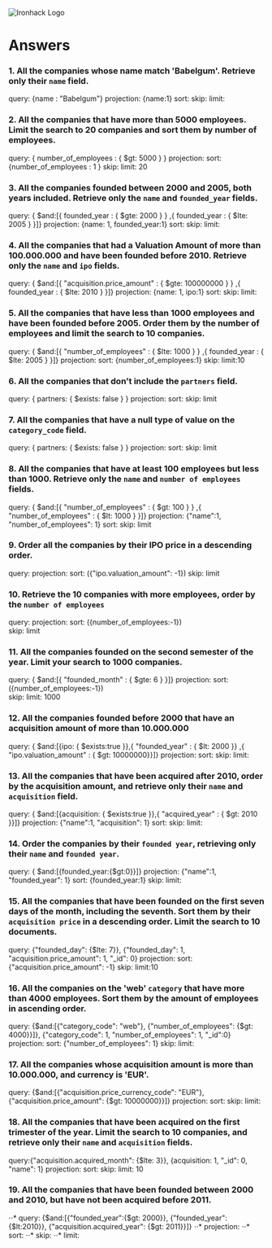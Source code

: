 ![Ironhack Logo](https://i.imgur.com/1QgrNNw.png)

# Answers

### 1. All the companies whose name match 'Babelgum'. Retrieve only their `name` field.

<!-- Your Code Goes Here -->
query: {name : "Babelgum"}
projection: {name:1}
sort:
skip:
limit: 

### 2. All the companies that have more than 5000 employees. Limit the search to 20 companies and sort them by **number of employees**.

<!-- Your Code Goes Here -->

query: { number_of_employees : { $gt: 5000 } }
projection: 
sort: {number_of_employees : 1 }
skip: 
limit: 20

### 3. All the companies founded between 2000 and 2005, both years included. Retrieve only the `name` and `founded_year` fields.

<!-- Your Code Goes Here -->

query: { $and:[{ founded_year : { $gte: 2000 } } ,{ founded_year : { $lte: 2005 } }]}
projection: {name: 1, founded_year:1}
sort:
skip:
limit: 

### 4. All the companies that had a Valuation Amount of more than 100.000.000 and have been founded before 2010. Retrieve only the `name` and `ipo` fields.

<!-- Your Code Goes Here -->

query: { $and:[{ "acquisition.price_amount" : { $gte: 100000000 } } ,{ founded_year : { $lte: 2010 } }]}
projection: {name: 1, ipo:1}
sort:
skip:
limit:

### 5. All the companies that have less than 1000 employees and have been founded before 2005. Order them by the number of employees and limit the search to 10 companies.

<!-- Your Code Goes Here -->

query: { $and:[{ "number_of_employees" : { $lte: 1000 } } ,{ founded_year : { $lte: 2005 } }]}
projection: 
sort: {number_of_employees:1}
skip:
limit:10

### 6. All the companies that don't include the `partners` field.

<!-- Your Code Goes Here -->

query:  { partners: { $exists: false } }
projection: 
sort:
skip:
limit

### 7. All the companies that have a null type of value on the `category_code` field.

<!-- Your Code Goes Here -->

query:  { partners: { $exists: false } }
projection: 
sort:
skip:
limit

### 8. All the companies that have at least 100 employees but less than 1000. Retrieve only the `name` and `number of employees` fields.

<!-- Your Code Goes Here -->

query:  { $and:[{ "number_of_employees" : { $gt: 100 } } ,{ "number_of_employees" : { $lt: 1000 } }]}
projection: {"name":1, "number_of_employees": 1}
sort:
skip:
limit

### 9. Order all the companies by their IPO price in a descending order.

<!-- Your Code Goes Here -->
query: 
projection: 
sort: ({"ipo.valuation_amount": -1})
skip:
limit

### 10. Retrieve the 10 companies with more employees, order by the `number of employees`

<!-- Your Code Goes Here -->
query: 
projection: 
sort: ({number_of_employees:-1})  
skip:
limit

### 11. All the companies founded on the second semester of the year. Limit your search to 1000 companies.

<!-- Your Code Goes Here -->

query:   { $and:[{ "founded_month" : { $gte: 6 } }]}
projection: 
sort: ({number_of_employees:-1})  
skip:
limit: 1000

### 12. All the companies founded before 2000 that have an acquisition amount of more than 10.000.000

<!-- Your Code Goes Here -->

query: { $and:[{ipo: { $exists:true }},{ "founded_year" : { $lt: 2000 }} ,{ "ipo.valuation_amount" : { $gt: 10000000}}]}
projection: 
sort: 
skip:
limit:

### 13. All the companies that have been acquired after 2010, order by the acquisition amount, and retrieve only their `name` and `acquisition` field.

<!-- Your Code Goes Here -->

query: { $and:[{acquisition: { $exists:true }},{ "acquired_year" : { $gt: 2010 }}]}
projection: {"name":1, "acquisition": 1}
sort: 
skip:
limit:

### 14. Order the companies by their `founded year`, retrieving only their `name` and `founded year`.

<!-- Your Code Goes Here -->

query: { $and:[{founded_year:{$gt:0}}]}
projection: {"name":1, "founded_year": 1}
sort: {founded_year:1}
skip:
limit:

### 15. All the companies that have been founded on the first seven days of the month, including the seventh. Sort them by their `acquisition price` in a descending order. Limit the search to 10 documents.

<!-- Your Code Goes Here -->

query: {"founded_day": {$lte: 7}}, {"founded_day": 1, "acquisition.price_amount": 1, "_id": 0}
projection: 
sort: {"acquisition.price_amount": -1}
skip:
limit:10

### 16. All the companies on the 'web' `category` that have more than 4000 employees. Sort them by the amount of employees in ascending order.

<!-- Your Code Goes Here -->

query: {$and:[{"category_code": "web"}, {"number_of_employees": {$gt: 4000}}]}, {"category_code": 1, "number_of_employees": 1, "_id":0}
projection: 
sort: {"number_of_employees": 1}
skip:
limit:

### 17. All the companies whose acquisition amount is more than 10.000.000, and currency is 'EUR'.

<!-- Your Code Goes Here -->

query: {$and:[{"acquisition.price_currency_code": "EUR"}, {"acquisition.price_amount": {$gt: 10000000}}]}
projection: 
sort: 
skip:
limit:

### 18. All the companies that have been acquired on the first trimester of the year. Limit the search to 10 companies, and retrieve only their `name` and `acquisition` fields.

<!-- Your Code Goes Here -->
query:{"acquisition.acquired_month": {$lte: 3}}, {acquisition: 1, "_id": 0, "name": 1}
projection: 
sort: 
skip:
limit: 10

### 19. All the companies that have been founded between 2000 and 2010, but have not been acquired before 2011.

<!-- Your Code Goes Here -->

⋅⋅* query: {$and:[{"founded_year":{$gt: 2000}}, {"founded_year": {$lt:2010}}, {"acquisition.acquired_year": {$gt: 2011}}]}
⋅⋅* projection: 
⋅⋅* sort: 
⋅⋅* skip:
⋅⋅* limit:
